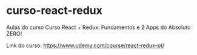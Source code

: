 # curso-react-redux
Aulas do curso Curso React + Redux: Fundamentos e 2 Apps do Absoluto ZERO!

Link do curso: https://www.udemy.com/course/react-redux-pt/
